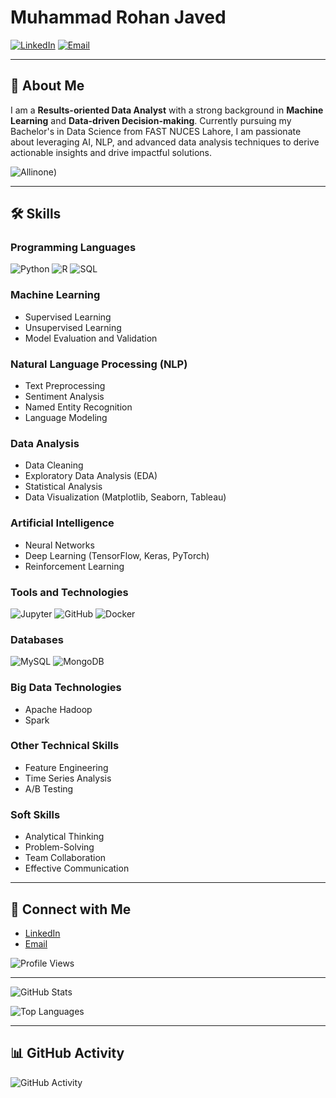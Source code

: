 # Muhammad Rohan Javed

[![LinkedIn](https://img.shields.io/badge/LinkedIn-blue?style=flat&logo=linkedin)](https://www.linkedin.com/in/rohan-javed-b77b56219)
[![Email](https://img.shields.io/badge/Email-rohanjaved421@gmail.com-red?style=flat&logo=gmail)](mailto:rohanjaved421@gmail.com)

---

## 🌟 About Me

I am a **Results-oriented Data Analyst** with a strong background in **Machine Learning** and **Data-driven Decision-making**. Currently pursuing my Bachelor's in Data Science from FAST NUCES Lahore, I am passionate about leveraging AI, NLP, and advanced data analysis techniques to derive actionable insights and drive impactful solutions.

![Allinone](https://user-images.githubusercontent.com/74038190/221352995-5ac18bdf-1a19-4f99-bbb6-77559b220470.gif))

---

## 🛠️ Skills

### Programming Languages
![Python](https://img.shields.io/badge/Python-3776AB?style=flat&logo=python&logoColor=white)
![R](https://img.shields.io/badge/R-276DC3?style=flat&logo=r&logoColor=white)
![SQL](https://img.shields.io/badge/SQL-4479A1?style=flat&logo=postgresql&logoColor=white)

### Machine Learning
- Supervised Learning
- Unsupervised Learning
- Model Evaluation and Validation

### Natural Language Processing (NLP)
- Text Preprocessing
- Sentiment Analysis
- Named Entity Recognition
- Language Modeling

### Data Analysis
- Data Cleaning
- Exploratory Data Analysis (EDA)
- Statistical Analysis
- Data Visualization (Matplotlib, Seaborn, Tableau)

### Artificial Intelligence
- Neural Networks
- Deep Learning (TensorFlow, Keras, PyTorch)
- Reinforcement Learning

### Tools and Technologies
![Jupyter](https://img.shields.io/badge/Jupyter-F37626?style=flat&logo=jupyter&logoColor=white)
![GitHub](https://img.shields.io/badge/GitHub-181717?style=flat&logo=github&logoColor=white)
![Docker](https://img.shields.io/badge/Docker-2496ED?style=flat&logo=docker&logoColor=white)

### Databases
![MySQL](https://img.shields.io/badge/MySQL-4479A1?style=flat&logo=mysql&logoColor=white)
![MongoDB](https://img.shields.io/badge/MongoDB-47A248?style=flat&logo=mongodb&logoColor=white)

### Big Data Technologies
- Apache Hadoop
- Spark

### Other Technical Skills
- Feature Engineering
- Time Series Analysis
- A/B Testing

### Soft Skills
- Analytical Thinking
- Problem-Solving
- Team Collaboration
- Effective Communication

---

## 🔗 Connect with Me

- [LinkedIn](https://www.linkedin.com/in/rohan-javed-b77b56219)
- [Email](mailto:rohanjaved421@gmail.com)

![Profile Views](https://komarev.com/ghpvc/?username=rohan-sheikh-421&style=flat&color=brightgreen)

---

![GitHub Stats](https://github-readme-stats.vercel.app/api?username=rohan-sheikh-421&show_icons=true&theme=radical)

![Top Languages](https://github-readme-stats.vercel.app/api/top-langs/?username=rohan-sheikh-421&layout=compact&theme=radical)

---

## 📊 GitHub Activity

![GitHub Activity](https://github-readme-activity-graph.cyclic.app/graph?username=rohan-sheikh-421&theme=radical)

